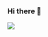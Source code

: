 ### Hi there 👋



<a href="https://github.com/diogovsmartins" alt="github" targe="_blank">

<img src="https://img.shields.io/badge/GitHub-000000?&style=flat-square&logo=GitHub&logoColor=white">

</a>

